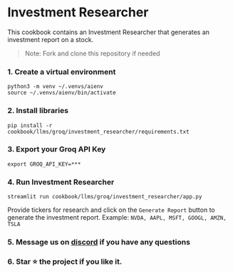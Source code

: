 # Investment Researcher

This cookbook contains an Investment Researcher that generates an investment report on a stock.

> Note: Fork and clone this repository if needed

### 1. Create a virtual environment

```shell
python3 -m venv ~/.venvs/aienv
source ~/.venvs/aienv/bin/activate
```

### 2. Install libraries

```shell
pip install -r cookbook/llms/groq/investment_researcher/requirements.txt
```

### 3. Export your Groq API Key

```shell
export GROQ_API_KEY=***
```

### 4. Run Investment Researcher

```shell
streamlit run cookbook/llms/groq/investment_researcher/app.py
```

Provide tickers for research and click on the `Generate Report` button to generate the investment report.
Example: `NVDA, AAPL, MSFT, GOOGL, AMZN, TSLA`

### 5. Message us on [discord](https://discord.gg/4MtYHHrgA8) if you have any questions

### 6. Star ⭐️ the project if you like it.
